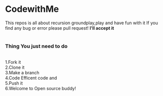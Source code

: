 # CodewithMe
This repos is all about recursion groundplay,play and have fun with it If you find any bug or error please pull request! <b>I'll accept it</b>
<br>
<br>
<b><h3>Thing You just need to do</h3></b>
<br>
1.Fork it
<br>
2.Clone it
<br>
3.Make a branch
<br>
4.Code Efficent code and<br>
5.Push it
<br>
6.Welcome to Open source buddy!
